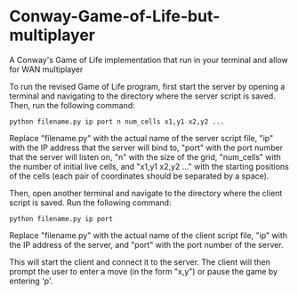 # Conway-Game-of-Life-but-multiplayer
A Conway's Game of Life implementation that run in your terminal and allow for WAN multiplayer

To run the revised Game of Life program, first start the server by opening a terminal and navigating to the directory where the server script is saved. Then, run the following command:

```python filename.py ip port n num_cells x1,y1 x2,y2 ...```

Replace "filename.py" with the actual name of the server script file, "ip" with the IP address that the server will bind to, "port" with the port number that the server will listen on, "n" with the size of the grid, "num_cells" with the number of initial live cells, and "x1,y1 x2,y2 ..." with the starting positions of the cells (each pair of coordinates should be separated by a space).

Then, open another terminal and navigate to the directory where the client script is saved. Run the following command:

```python filename.py ip port```

Replace "filename.py" with the actual name of the client script file, "ip" with the IP address of the server, and "port" with the port number of the server.

This will start the client and connect it to the server. The client will then prompt the user to enter a move (in the form "x,y") or pause the game by entering 'p'.
